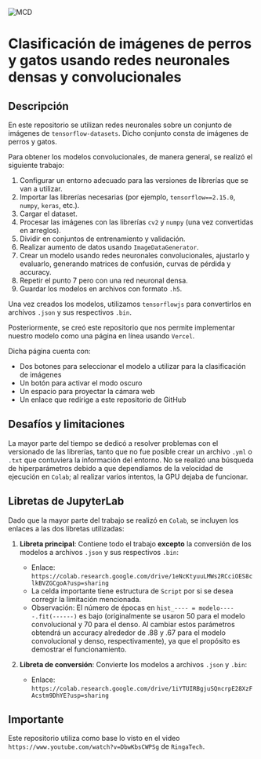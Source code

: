 ![MCD](https://mcd.unison.mx/wp-content/themes/awaken/img/logo_mcd.png)
# Clasificación de imágenes de perros y gatos usando redes neuronales densas y convolucionales

## Descripción

En este repositorio se utilizan redes neuronales sobre un conjunto de imágenes de `tensorflow-datasets`. Dicho conjunto consta de imágenes de perros y gatos.

Para obtener los modelos convolucionales, de manera general, se realizó el siguiente trabajo:

1. Configurar un entorno adecuado para las versiones de librerías que se van a utilizar.
2. Importar las librerías necesarias (por ejemplo, `tensorflow==2.15.0`, `numpy`, `keras`, etc.).
3. Cargar el dataset.
4. Procesar las imágenes con las librerías `cv2` y `numpy` (una vez convertidas en arreglos).
5. Dividir en conjuntos de entrenamiento y validación.
6. Realizar aumento de datos usando `ImageDataGenerator`.
7. Crear un modelo usando redes neuronales convolucionales, ajustarlo y evaluarlo, generando matrices de confusión, curvas de pérdida y accuracy.
8. Repetir el punto 7 pero con una red neuronal densa.
9. Guardar los modelos en archivos con formato `.h5`.

Una vez creados los modelos, utilizamos `tensorflowjs` para convertirlos en archivos `.json` y sus respectivos `.bin`.

Posteriormente, se creó este repositorio que nos permite implementar nuestro modelo como una página en línea usando `Vercel`.

Dicha página cuenta con:
- Dos botones para seleccionar el modelo a utilizar para la clasificación de imágenes
- Un botón para activar el modo oscuro
- Un espacio para proyectar la cámara web
- Un enlace que redirige a este repositorio de GitHub

## Desafíos y limitaciones

La mayor parte del tiempo se dedicó a resolver problemas con el versionado de las librerías, tanto que no fue posible crear un archivo `.yml` o `.txt` que contuviera la información del entorno. No se realizó una búsqueda de hiperparámetros debido a que dependíamos de la velocidad de ejecución en `Colab`; al realizar varios intentos, la GPU dejaba de funcionar.

## Libretas de JupyterLab

Dado que la mayor parte del trabajo se realizó en `Colab`, se incluyen los enlaces a las dos libretas utilizadas:

1. **Libreta principal**: Contiene todo el trabajo **excepto** la conversión de los modelos a archivos `.json` y sus respectivos `.bin`:
   - Enlace: `https://colab.research.google.com/drive/1eNcKtyuuLMWs2RCciOES8clkBVZGCgoA?usp=sharing`
   - La celda importante tiene estructura de `Script` por si se desea corregir la limitación mencionada.
   - Observación: El número de épocas en `hist_---- = modelo-----.fit(------)` es bajo (originalmente se usaron 50 para el modelo convolucional y 70 para el denso. Al cambiar estos parámetros obtendrá un accuracy alrededor de .88 y .67 para el modelo convolucional y denso, respectivamente), ya que el propósito es demostrar el funcionamiento.

2. **Libreta de conversión**: Convierte los modelos a archivos `.json` y `.bin`:
   - Enlace: `https://colab.research.google.com/drive/1iYTUIRBgjuSQncrpE28XzFAcstm9DhYE?usp=sharing`

## Importante

Este repositorio utiliza como base lo visto en el video `https://www.youtube.com/watch?v=DbwKbsCWPSg` de `RingaTech`.
